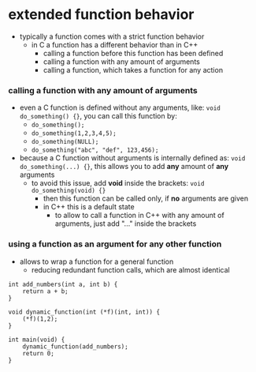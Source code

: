 #   extended function behavior
-   typically a function comes with a strict function behavior
    -   in C a function has a different behavior than in C++
        -   calling a function before this function has been defined
        -   calling a function with any amount of arguments
        -   calling a function, which takes a function for any action

### calling a function with any amount of arguments
-   even a C function is defined without any arguments, like: `void do_something() {}`, you can call this function by:
    -   `do_something();`
    -   `do_something(1,2,3,4,5);`
    -   `do_something(NULL);`
    -   `do_something("abc", "def", 123,456);`
-   because a C function without arguments is internally defined as: `void do_something(...) {}`, this allows you to add **any** amount of **any** arguments
    -   to avoid this issue, add **void** inside the brackets: `void do_something(void) {}`
        -   then this function can be called only, if **no** arguments are given
        -   in C++ this is a default state
            -   to allow to call a function in C++ with any amount of arguments, just add "..." inside the brackets

### using a function as an argument for any other function
-   allows to wrap a function for a general function
    -   reducing redundant function calls, which are almost identical

```
int add_numbers(int a, int b) {
    return a + b;
}

void dynamic_function(int (*f)(int, int)) {
    (*f)(1,2);
}

int main(void) {
    dynamic_function(add_numbers);
    return 0;
}
```